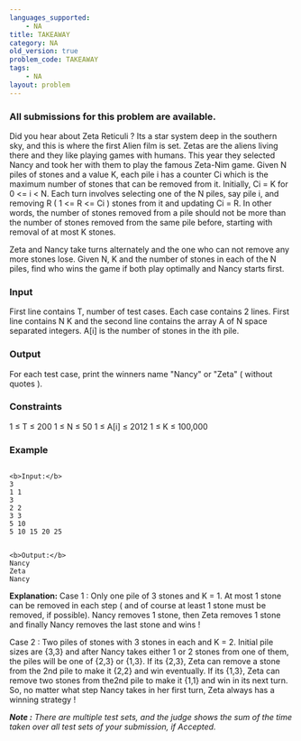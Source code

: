 ```yaml
---
languages_supported:
    - NA
title: TAKEAWAY
category: NA
old_version: true
problem_code: TAKEAWAY
tags:
    - NA
layout: problem
---
```

###  All submissions for this problem are available. 

Did you hear about Zeta Reticuli ? Its a star system deep in the southern sky, and this is where the first Alien film is set. Zetas are the aliens living there and they like playing games with humans. This year they selected Nancy and took her with them to play the famous Zeta-Nim game. Given N piles of stones and a value K, each pile i has a counter Ci which is the maximum number of stones that can be removed from it. Initially, Ci = K for 0 <= i < N. Each turn involves selecting one of the N piles, say pile i, and removing R ( 1 <= R <= Ci ) stones from it and updating Ci = R. In other words, the number of stones removed from a pile should not be more than the number of stones removed from the same pile before, starting with removal of at most K stones.

Zeta and Nancy take turns alternately and the one who can not remove any more stones lose. Given N, K and the number of stones in each of the N piles, find who wins the game if both play optimally and Nancy starts first.

### Input

First line contains T, number of test cases. Each case contains 2 lines. First line contains N K and the second line contains the array A of N space separated integers. A\[i\] is the number of stones in the ith pile.

### Output

For each test case, print the winners name "Nancy" or "Zeta" ( without quotes ).

### Constraints

1 ≤ T ≤ 200
1 ≤ N ≤ 50
1 ≤ A\[i\] ≤ 2012
1 ≤ K ≤ 100,000

### Example

```

<b>Input:</b>
3
1 1
3
2 2
3 3
5 10
5 10 15 20 25


<b>Output:</b>
Nancy
Zeta
Nancy

```

**Explanation:**
Case 1 : Only one pile of 3 stones and K = 1. At most 1 stone can be removed in each step ( and of course at least 1 stone must be removed, if possible). Nancy removes 1 stone, then Zeta removes 1 stone and finally Nancy removes the last stone and wins !

Case 2 : Two piles of stones with 3 stones in each and K = 2. Initial pile sizes are {3,3} and after Nancy takes either 1 or 2 stones from one of them, the piles will be one of {2,3} or {1,3}. If its {2,3}, Zeta can remove a stone from the 2nd pile to make it {2,2} and win eventually. If its {1,3}, Zeta can remove two stones from the2nd pile to make it {1,1} and win in its next turn. So, no matter what step Nancy takes in her first turn, Zeta always has a winning strategy !

_**Note :** There are multiple test sets, and the judge shows the sum of the time taken over all test sets of your submission, if Accepted._